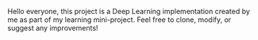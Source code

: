 Hello everyone,
this project is a Deep Learning implementation created by me as part of my learning mini-project. 
Feel free to clone, modify, or suggest any improvements!
